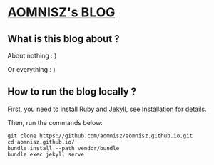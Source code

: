 # [AOMNISZ's BLOG](https://aomnisz.github.io/)

## What is this blog about ?

About nothing : )

Or everything : )

## How to run the blog locally ?

First, you need to install Ruby and Jekyll, see [Installation](https://jekyllrb.com/docs/installation/) for details.

Then, run the commands below:

```
git clone https://github.com/aomnisz/aomnisz.github.io.git
cd aomnisz.github.io/
bundle install --path vendor/bundle
bundle exec jekyll serve
```
